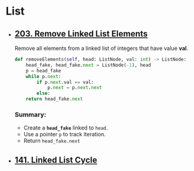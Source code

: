 # List

* ## [203. Remove Linked List Elements](https://leetcode.com/problems/linked-list-cycle/)
	Remove all elements from a linked list of integers that have value **val**.

	```python
	def removeElements(self, head: ListNode, val: int) -> ListNode:
        head_fake, head_fake.next = ListNode(-1), head
        p = head_fake
        while p.next:
            if p.next.val == val:
                p.next = p.next.next
            else:
        return head_fake.next
	```
	
	### Summary:
	* Create a **`head_fake`** linked to `head`.
	* Use a pointer `p` to track iteration.
	* Return `head_fake.next`
	
* ## [141. Linked List Cycle](https://leetcode.com/problems/linked-list-cycle/)
	
